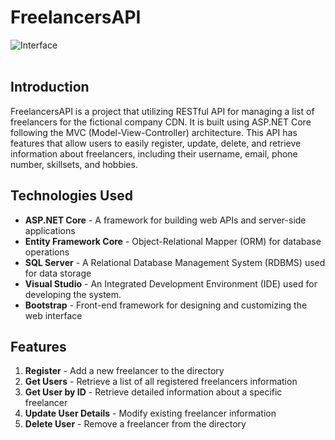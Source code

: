 # FreelancersAPI

![Interface](https://res.cloudinary.com/debyvpjhw/image/upload/v1725178914/Home_Interface_msvbro.png)
<br><br/>
## **Introduction**

FreelancersAPI is a project that utilizing RESTful API for managing a list of freelancers for the fictional company CDN. It is built using ASP.NET Core following the MVC (Model-View-Controller) architecture. This API has features that allow users to easily register, update, delete, and retrieve information about freelancers, including their username, email, phone number, skillsets, and hobbies.

## **Technologies Used**

- **ASP.NET Core** - A framework for building web APIs and server-side applications
- **Entity Framework Core** - Object-Relational Mapper (ORM) for database operations
- **SQL Server** - A Relational Database Management System (RDBMS) used for data storage
- **Visual Studio** - An Integrated Development Environment (IDE) used for developing the system.
- **Bootstrap** - Front-end framework for designing and customizing the web interface

## **Features**

1. **Register** - Add a new freelancer to the directory
2. **Get Users** - Retrieve a list of all registered freelancers information
3. **Get User by ID** - Retrieve detailed information about a specific freelancer
4. **Update User Details** - Modify existing freelancer information
5. **Delete User** - Remove a freelancer from the directory



